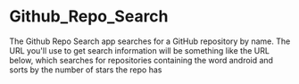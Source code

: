 # Github_Repo_Search
The Github Repo Search app searches for a GitHub repository by name. The URL you'll use to get search information will be something like the URL below, which searches for repositories containing the word android and sorts by the number of stars the repo has
